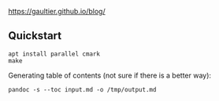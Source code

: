 https://gaultier.github.io/blog/


## Quickstart

```
apt install parallel cmark
make
```

Generating table of contents (not sure if there is a better way):

```
pandoc -s --toc input.md -o /tmp/output.md
```
